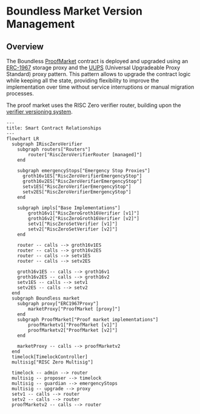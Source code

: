 # Boundless Market Version Management

## Overview

The Boundless [ProofMarket](./src/ProofMarket.sol) contract is deployed and upgraded using an [ERC-1967][erc-1967] storage proxy and the [UUPS][uups] (Universal Upgradeable Proxy Standard) proxy pattern.
This pattern allows to upgrade the contract logic while keeping all the state, providing flexibility to improve the implementation over time without service interruptions or manual migration processes.

The proof market uses the RISC Zero verifier router, building upon the [verifier versioning system][verifier-versioning].

```mermaid
---
title: Smart Contract Relationships
---
flowchart LR
  subgraph IRiscZeroVerifier
    subgraph routers["Routers"]
        router["RiscZeroVerifierRouter [managed]"]
    end

    subgraph emergencyStops["Emergency Stop Proxies"]
      groth16v1ES["RiscZeroVerifierEmergencyStop"]
      groth16v2ES["RiscZeroVerifierEmergencyStop"]
      setv1ES["RiscZeroVerifierEmergencyStop"]
      setv2ES["RiscZeroVerifierEmergencyStop"]
    end

    subgraph impls["Base Implementations"]
        groth16v1["RiscZeroGroth16Verifier [v1]"]
        groth16v2["RiscZeroGroth16Verifier [v2]"]
        setv1["RiscZeroSetVerifier [v1]"]
        setv2["RiscZeroSetVerifier [v2]"]
    end

    router -- calls --> groth16v1ES
    router -- calls --> groth16v2ES
    router -- calls --> setv1ES
    router -- calls --> setv2ES

    groth16v1ES -- calls --> groth16v1
    groth16v2ES -- calls --> groth16v2
    setv1ES -- calls --> setv1
    setv2ES -- calls --> setv2
  end
  subgraph Boundless market
    subgraph proxy["ERC1967Proxy"]
        marketProxy["ProofMarket [proxy]"]
    end
    subgraph ProofMarket["Proof market implementations"]
        proofMarketv1["ProofMarket [v1]"]
        proofMarketv2["ProofMarket [v2]"]
    end

    marketProxy -- calls --> proofMarketv2
  end
  timelock[TimelockController]
  multisig["RISC Zero Multisig"]

  timelock -- admin --> router
  multisig -- proposer --> timelock
  multisig -- guardian --> emergencyStops
  multisig -- upgrade --> proxy
  setv1 -- calls --> router
  setv2 -- calls --> router
  proofMarketv2 -- calls --> router
```

[erc-1967]: https://github.com/OpenZeppelin/openzeppelin-contracts/blob/master/contracts/proxy/ERC1967/ERC1967Proxy.sol
[uups]: https://docs.openzeppelin.com/contracts/5.x/api/proxy#UUPSUpgradeable
[verifier-versioning]: https://github.com/risc0/risc0-ethereum/blob/main/contracts/version-management-design.md
